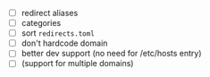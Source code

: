 

- [ ] redirect aliases
- [ ] categories
- [ ] sort `redirects.toml`
- [ ] don't hardcode domain
- [ ] better dev support (no need for /etc/hosts entry)
- [ ] (support for multiple domains)
